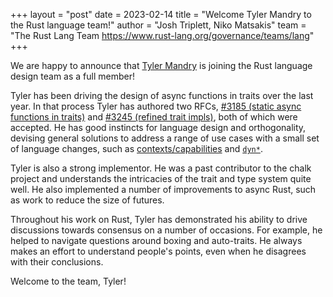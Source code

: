 +++
layout = "post"
date = 2023-02-14
title = "Welcome Tyler Mandry to the Rust language team!"
author = "Josh Triplett, Niko Matsakis"
team = "The Rust Lang Team <https://www.rust-lang.org/governance/teams/lang>"
+++

We are happy to announce that [Tyler Mandry][tmandry] is joining the Rust language design team as a full member!

[tmandry]: https://github.com/tmandry

Tyler has been driving the design of async functions in traits over the last year. In that process Tyler has authored two RFCs, [#3185 (static async functions in traits)](https://github.com/rust-lang/rfcs/pull/3185) and [#3245 (refined trait impls)](https://github.com/rust-lang/rfcs/pull/3245), both of which were accepted. He has good instincts for language design and orthogonality, devising general solutions to address a range of use cases with a small set of language changes, such as [contexts/capabilities](https://tmandry.gitlab.io/blog/posts/2021-12-21-context-capabilities/) and [`dyn*`](https://smallcultfollowing.com/babysteps/blog/2022/03/29/dyn-can-we-make-dyn-sized/).

Tyler is also a strong implementor. He was a past contributor to the chalk project and understands the intricacies of the trait and type system quite well. He also implemented a number of improvements to async Rust, such as work to reduce the size of futures.

Throughout his work on Rust, Tyler has demonstrated his ability to drive discussions towards consensus on a number of occasions. For example, he helped to navigate questions around boxing and auto-traits. He always makes an effort to understand people's points, even when he disagrees with their conclusions.

Welcome to the team, Tyler!
